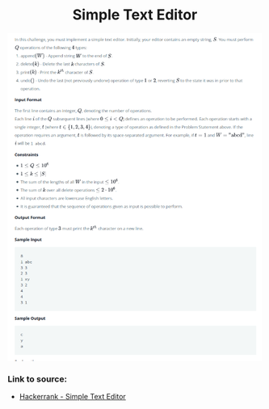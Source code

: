 <h1 align="center">Simple Text Editor</h1>

![alt text](https://raw.githubusercontent.com/matthew01lokiet/Github-repos-images/main/Algs/Stack/Hwx2ABBg_o.png)

### Link to source: 
- <a href="https://www.hackerrank.com/challenges/simple-text-editor/problem">Hackerrank - Simple Text Editor</a>
